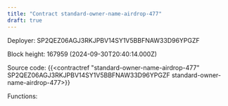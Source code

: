 ```yaml
---
title: "Contract standard-owner-name-airdrop-477"
draft: true
---
```

Deployer: SP2QEZ06AGJ3RKJPBV14SY1V5BBFNAW33D96YPGZF


 



Block height: 167959 (2024-09-30T20:40:14.000Z)

Source code: {{<contractref "standard-owner-name-airdrop-477" SP2QEZ06AGJ3RKJPBV14SY1V5BBFNAW33D96YPGZF standard-owner-name-airdrop-477>}}

Functions:


